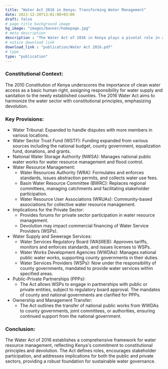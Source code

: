 ```yaml
---
title: "Water Act 2016 in Kenya: Transforming Water Management"
date: 2023-12-20T13:01:00+03:00
draft: false
# page title background image
bg_image: "images/banner/homepage.jpg"
# meta description
description : "The Water Act of 2016 in Kenya plays a pivotal role in aligning the water sector with the constitutional principles of devolution and recognizing access to clean water as a fundamental human right."
# notice download link
download_link : "publication/Water Act 2016.pdf"
# type
type: "publication"
---
```


### Constitutional Context:
The 2010 Constitution of Kenya underscores the importance of clean water access as a basic human right, assigning responsibility for water supply and sanitation to the newly established counties. The 2016 Water Act aims to harmonize the water sector with constitutional principles, emphasizing devolution.

### Key Provisions:

- Water Tribunal: Expanded to handle disputes with more members in various locations.
- Water Sector Trust Fund (WSTF): Funding expanded from various sources including the national budget, county government, equalization fund, donations, and grants.
- National Water Storage Authority (NWSA): Manages national public water works for water resource management and flood control.
- Water Resource Management:
    + Water Resources Authority (WRA): Formulates and enforces standards, issues abstraction permits, and collects water use fees.
    + Basin Water Resource Committee (BWRC): Replaces regional committees, managing catchments and facilitating stakeholder participation.
    + Water Resource User Associations (WRUAs): Community-based associations for collective water resource management.
- Implications for the Private Sector:
    + Provides forums for private sector participation in water resource management.
    + Devolution may impact commercial financing of Water Service Providers (WSPs).
- Water Supply and Sewerage Services:
    + Water Services Regulatory Board (WASREB): Approves tariffs, monitors and enforces standards, and issues licenses to WSPs.
    + Water Works Development Agencies (WWDAs): Manages national public water works, supporting county governments in their duties.
    + Water Services Providers (WSPs): Now under the responsibility of county governments, mandated to provide water services within specified areas.
- Public-Private Partnerships (PPPs):
    + The Act allows WSPs to engage in partnerships with public or private entities, subject to regulatory board approval. The mandates of county and national governments are clarified for PPPs.
- Ownership and Management Transfer:
    + The Act outlines the transfer of national public works from WWDAs to county governments, joint committees, or authorities, ensuring continued support from the national government.

### Conclusion:
The Water Act of 2016 establishes a comprehensive framework for water resource management, reflecting Kenya's commitment to constitutional principles and devolution. The Act defines roles, encourages stakeholder participation, and addresses implications for both the public and private sectors, providing a robust foundation for sustainable water governance.
